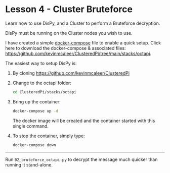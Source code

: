# Lesson 4 - Cluster Bruteforce

Learn how to use DisPy, and a Cluster to perform a Bruteforce decryption.

DisPy must be running on the Cluster nodes you wish to use.

I have created a simple [docker-compose](https://www.kevsrobots.com/learn/docker/) file to enable a quick setup. Click here to download the docker-compose & associated files: <https://github.com/kevinmcaleer/ClusteredPi/tree/main/stacks/octapi>.

The easiest way to setup DisPy is:

1. By cloning https://github.com/kevinmcaleer/ClusteredPi
1. Change to the octapi folder:

    ```bash
    cd ClusteredPi/stacks/octapi
    ```

1. Bring up the container:

    ```bash
    docker-compose up -d
    ```

    The docker image will be created and the container started with this single command.

1. To stop the container, simply type:

    ```bash
    docker-compose down
    ```

---

Run `02_bruteforce_octapi.py` to decrypt the message much quicker than running it stand-alone.